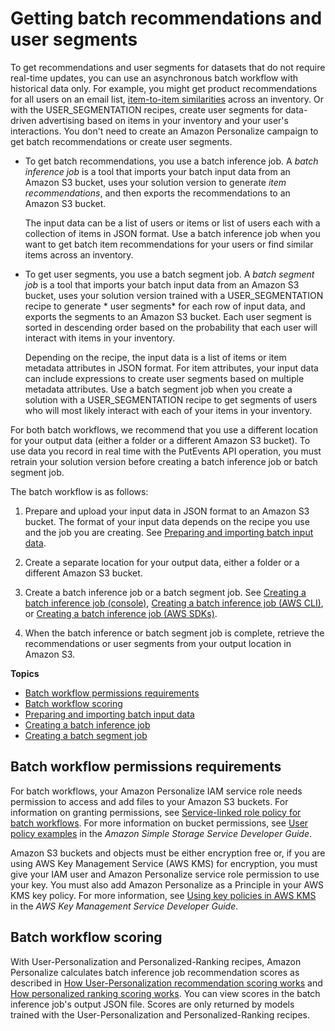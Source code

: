 # Getting batch recommendations and user segments<a name="recommendations-batch"></a>

 To get recommendations and user segments for datasets that do not require real\-time updates, you can use an asynchronous batch workflow with historical data only\. For example, you might get product recommendations for all users on an email list, [item\-to\-item similarities](native-recipe-sims.md) across an inventory\. Or with the USER\_SEGMENTATION recipes, create user segments for data\-driven advertising based on items in your inventory and your user's interactions\. You don't need to create an Amazon Personalize campaign to get batch recommendations or create user segments\. 
+  To get batch recommendations, you use a batch inference job\. A *batch inference job* is a tool that imports your batch input data from an Amazon S3 bucket, uses your solution version to generate *item recommendations*, and then exports the recommendations to an Amazon S3 bucket\. 

   The input data can be a list of users or items or list of users each with a collection of items in JSON format\. Use a batch inference job when you want to get batch item recommendations for your users or find similar items across an inventory\. 
+  To get user segments, you use a batch segment job\. A *batch segment job* is a tool that imports your batch input data from an Amazon S3 bucket, uses your solution version trained with a USER\_SEGMENTATION recipe to generate * user segments* for each row of input data, and exports the segments to an Amazon S3 bucket\. Each user segment is sorted in descending order based on the probability that each user will interact with items in your inventory\. 

   Depending on the recipe, the input data is a list of items or item metadata attributes in JSON format\. For item attributes, your input data can include expressions to create user segments based on multiple metadata attributes\. Use a batch segment job when you create a solution with a USER\_SEGMENTATION recipe to get segments of users who will most likely interact with each of your items in your inventory\. 

 For both batch workflows, we recommend that you use a different location for your output data \(either a folder or a different Amazon S3 bucket\)\. To use data you record in real time with the PutEvents API operation, you must retrain your solution version before creating a batch inference job or batch segment job\. 

The batch workflow is as follows:

1.  Prepare and upload your input data in JSON format to an Amazon S3 bucket\. The format of your input data depends on the recipe you use and the job you are creating\. See [Preparing and importing batch input data](batch-data-upload.md)\. 

1.  Create a separate location for your output data, either a folder or a different Amazon S3 bucket\. 

1.  Create a batch inference job or a batch segment job\. See [Creating a batch inference job \(console\)](creating-batch-inference-job.md#batch-console), [Creating a batch inference job \(AWS CLI\)](creating-batch-inference-job.md#batch-cli), or [Creating a batch inference job \(AWS SDKs\)](creating-batch-inference-job.md#batch-sdk)\. 

1.  When the batch inference or batch segment job is complete, retrieve the recommendations or user segments from your output location in Amazon S3\. 

**Topics**
+ [Batch workflow permissions requirements](#batch-permissions-req)
+ [Batch workflow scoring](#batch-scoring)
+ [Preparing and importing batch input data](batch-data-upload.md)
+ [Creating a batch inference job](creating-batch-inference-job.md)
+ [Creating a batch segment job](creating-batch-seg-job.md)

## Batch workflow permissions requirements<a name="batch-permissions-req"></a>

 For batch workflows, your Amazon Personalize IAM service role needs permission to access and add files to your Amazon S3 buckets\. For information on granting permissions, see [Service\-linked role policy for batch workflows](granting-personalize-s3-access.md#role-policy-for-batch-workflows)\. For more information on bucket permissions, see [User policy examples](https://docs.aws.amazon.com/AmazonS3/latest/dev/example-policies-s3.html) in the *Amazon Simple Storage Service Developer Guide*\. 

 Amazon S3 buckets and objects must be either encryption free or, if you are using AWS Key Management Service \(AWS KMS\) for encryption, you must give your IAM user and Amazon Personalize service role permission to use your key\. You must also add Amazon Personalize as a Principle in your AWS KMS key policy\. For more information, see [Using key policies in AWS KMS](https://docs.aws.amazon.com/kms/latest/developerguide/key-policies.html) in the *AWS Key Management Service Developer Guide*\.

## Batch workflow scoring<a name="batch-scoring"></a>

With User\-Personalization and Personalized\-Ranking recipes, Amazon Personalize calculates batch inference job recommendation scores as described in [How User\-Personalization recommendation scoring works](recommendations.md#how-recommendation-scoring-works) and [How personalized ranking scoring works](rankings.md#how-ranking-scoring-works)\. You can view scores in the batch inference job's output JSON file\. Scores are only returned by models trained with the User\-Personalization and Personalized\-Ranking recipes\.